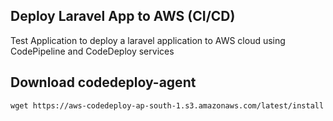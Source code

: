 ## Deploy Laravel App to AWS (CI/CD)
Test Application to deploy a laravel application to AWS cloud using CodePipeline and CodeDeploy services

## Download codedeploy-agent
```
wget https://aws-codedeploy-ap-south-1.s3.amazonaws.com/latest/install
```
